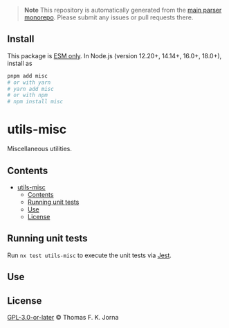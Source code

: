 > **Note**
> This repository is automatically generated from the [main parser monorepo](https://github.com/TrialAndErrorOrg/parsers). Please submit any issues or pull requests there.

## Install

This package is [ESM only](https://gist.github.com/sindresorhus/a39789f98801d908bbc7ff3ecc99d99c). In Node.js (version 12.20+, 14.14+, 16.0+, 18.0+), install as

```bash
pnpm add misc
# or with yarn
# yarn add misc
# or with npm
# npm install misc
```

# utils-misc

Miscellaneous utilities.

## Contents

- [utils-misc](#utils-misc)
  - [Contents](#contents)
  - [Running unit tests](#running-unit-tests)
  - [Use](#use)
  - [License](#license)

## Running unit tests

Run `nx test utils-misc` to execute the unit tests via [Jest](https://jestjs.io).

## Use

## License

[GPL-3.0-or-later](LICENSE) © Thomas F. K. Jorna
